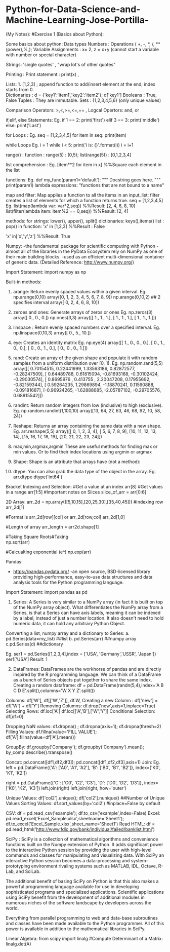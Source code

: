 # Python-for-Data-Science-and-Machine-Learning-Jose-Portilla-
(My Notes):
#Exercise 1 (Basics about Python):

Some basics about python: 
Data types
  Numbers : Operations ( +, -, *, /, **(power),%,); Variable Assignments : x= 2, z = x+y (cannot start a variable with number or special character)
  
  Strings: 'single quotes' , "wrap lot's of other quotes"
  
Printing : Print statement : print(x) , 

  Lists: 1. [1,2,3] ; append function to add/insert element at the end; index starts from 0.  
  Dictionaries : d  = {'key1':'item1','key2':'item2'}; d['key1']
  Booleans : True, False
  Tuples : They are immutable. 
  Sets : {1,2,3,4,5,6} (only unique values)
  
Comparison Operators: >,<,>=,<=,== , Logcal Opertors: and, or

if,elif, else Statements: 
Eg.
if 1 == 2:
    print('first')
elif 3 == 3:
    print('middle')
else:
    print('Last')
    
for Loops : Eg. 
seq = [1,2,3,4,5]
for item in seq:
    print(item)

while Loops
Eg. 
i = 1
while i < 5:
    print('i is: {}'.format(i))
    i = i+1
    
range() : function : range(5) : (0,5); list(range(5)) : [0,1,2,3,4]

list comprehension : Eg. [item**2 for item in x] %%Square each element in the list

functions: 
Eg.
def my_func(param1='default'):
    """
    Docstring goes here.
    """
    print(param1)
lambda expressions: "functions that are not bound to a name"

map and filter: Map applies a function to all the items in an input_list; filter creates a list of elements for which a function returns true.
seq = [1,2,3,4,5]
Eg. list(map(lambda var: var*2,seq)) %%Result: [2, 4, 6, 8, 10]
list(filter(lambda item: item%2 == 0,seq)) %%Result: [2, 4]

methods:
for strings: lower(), upper(), split()
dictionaries: keys(),items()
list : pop()
in function: 'x' in [1,2,3] %%Result : False

'x'  in['x','y','z'] %%Result: True

Numpy: 
-the fundamental package for scientific computing with Python
-almost all of the libraries in the PyData Ecosystem rely on NumPy as one of their main building blocks.
-used as an efficient multi-dimensional container of generic data. (Detailed Reference: http://www.numpy.org/)

Import Statement: import numpy as np

Built-in methods:
1. arange: Return evenly spaced values within a given interval.
Eg. np.arange(0,10)
array([0, 1, 2, 3, 4, 5, 6, 7, 8, 9])
np.arange(0,10,2) ## 2 specifies interval
array([ 0,  2,  4,  6,  8, 10])

2. zeroes and ones: Generate arrays of zeros or ones
Eg. np.zeros(3)
array([ 0.,  0.,  0.])
np.ones(3,3)
array([[ 1.,  1.,  1.],
       [ 1.,  1.,  1.],
       [ 1.,  1.,  1.]])

3. linspace : Return evenly spaced numbers over a specified interval.
Eg.  np.linspace(0,10,3) 
array([  0.,   5.,  10.])

4. eye: Creates an identity matrix
Eg. np.eye(4)
array([[ 1.,  0.,  0.,  0.],
       [ 0.,  1.,  0.,  0.],
       [ 0.,  0.,  1.,  0.],
       [ 0.,  0.,  0.,  1.]])
 
5. rand: Create an array of the given shape and populate it with random samples from a uniform distribution over [0, 1).
Eg. np.random.rand(5,5)
array([[ 0.70154515,  0.22441999,  1.33563186,  0.82872577, -0.28247509],
       [ 0.64489788,  0.61815094, -0.81693168, -0.30102424, -0.29030574],
       [ 0.8695976 ,  0.413755  ,  2.20047208,  0.17955692, -0.82159344],
       [ 0.59264235,  1.29869894, -1.18870241,  0.11590888, -0.09181687],
       [-0.96924265, -1.62888685, -2.05787102, -0.29705576,  0.68915542]])
       
6. randint: Return random integers from low (inclusive) to high (exclusive).
Eg. np.random.randint(1,100,10)
array([13, 64, 27, 63, 46, 68, 92, 10, 58, 24])

7. Reshape: Returns an array containing the same data with a new shape.
Eg. arr.reshape(5,5)
array([[ 0,  1,  2,  3,  4],
       [ 5,  6,  7,  8,  9],
       [10, 11, 12, 13, 14],
       [15, 16, 17, 18, 19],
       [20, 21, 22, 23, 24]])
 
8. max,min,argmax,argmin
These are useful methods for finding max or min values. Or to find their index locations using argmin or argmax

9. Shape: Shape is an attribute that arrays have (not a method):
10. dtype: You can also grab the data type of the object in the array.
Eg. arr.dtype
dtype('int64')

Bracket Indexing and Selection:
#Get a value at an index
arr[8]
#Get values in a range
arr[1:5]
#Important notes on Slices
slice_of_arr = arr[0:6]

2D Array:
arr_2d = np.array(([5,10,15],[20,25,30],[35,40,45]))
#Indexing row
arr_2d[1]

#Format is arr_2d[row][col] or arr_2d[row,col]
arr_2d[1,0]

#Length of array
arr_length = arr2d.shape[1]

#Taking Square Roots#Taking  
np.sqrt(arr)

#Calcualting exponential (e^)
np.exp(arr)
 
Pandas:
- https://pandas.pydata.org/
-an open source, BSD-licensed library providing high-performance, easy-to-use data structures and data analysis tools for the Python programming language. 

Import Statement: import pandas as pd

1. Series: A Series is very similar to a NumPy array (in fact it is built on top of the NumPy array object). What differentiates the NumPy array from a Series, is that a Series can have axis labels, meaning it can be indexed by a label, instead of just a number location. It also doesn't need to hold numeric data, it can hold any arbitrary Python Object.

Converting a list, numpy array and a dictionary to Series: 
a. pd.Series(data=my_list) ##list 
b. pd.Series(arr)  ##numpy array
c.pd.Series(d) ##dictionary

Eg. ser1 = pd.Series([1,2,3,4],index = ['USA', 'Germany','USSR', 'Japan'])
ser1['USA']
Result: 1

2. DataFrames: DataFrames are the workhorse of pandas and are directly inspired by the R programming language. We can think of a DataFrame as a bunch of Series objects put together to share the same index. 
Creating a random dataframe:
df = pd.DataFrame(randn(5,4),index='A B C D E'.split(),columns='W X Y Z'.split())

Columns: df['W'], df[['W','Z']], df.W, 
Creating a new Column : df['new'] = df['W'] + df['Y']
Removing Columns: df.drop('new',axis=1,inplace=True)
Selecting Rows: df.loc['A']
df.loc[['A','B'],['W','Y']]
Conditional Selection: df[df>0]

Dropping NaN values: df.dropna() ; df.dropna(axis=1); df.dropna(thresh=2)
Filling Values: df.fillna(value='FILL VALUE'); df['A'].fillna(value=df['A'].mean())

GroupBy: df.groupby('Company'); df.groupby('Company').mean(); by_comp.describe().transpose()

Concat: pd.concat([df1,df2,df3]); pd.concat([df1,df2,df3],axis=1)
Join: 
Eg. left = pd.DataFrame({'A': ['A0', 'A1', 'A2'],
                     'B': ['B0', 'B1', 'B2']},
                      index=['K0', 'K1', 'K2']) 

right = pd.DataFrame({'C': ['C0', 'C2', 'C3'],
                    'D': ['D0', 'D2', 'D3']},
                      index=['K0', 'K2', 'K3'])
left.join(right)
left.join(right, how='outer')

Unique Values: df['col2'].unique(); df['col2'].nunique() ##Number of Unique Values
Sorting Values: df.sort_values(by='col2') #inplace=False by default

CSV: df = pd.read_csv('example'); df.to_csv('example',index=False)
Excel: pd.read_excel('Excel_Sample.xlsx',sheetname='Sheet1'); df.to_excel('Excel_Sample.xlsx',sheet_name='Sheet1')
Read HTML: df = pd.read_html('http://www.fdic.gov/bank/individual/failed/banklist.html')

SciPy : SciPy is a collection of mathematical algorithms and convenience functions built on the Numpy extension of Python. It adds significant power to the interactive Python session by providing the user with high-level commands and classes for manipulating and visualizing data. With SciPy an interactive Python session becomes a data-processing and system-prototyping environment rivaling systems such as MATLAB, IDL, Octave, R-Lab, and SciLab.

The additional benefit of basing SciPy on Python is that this also makes a powerful programming language available for use in developing sophisticated programs and specialized applications. Scientific applications using SciPy benefit from the development of additional modules in numerous niches of the software landscape by developers across the world.

Everything from parallel programming to web and data-base subroutines and classes have been made available to the Python programmer. All of this power is available in addition to the mathematical libraries in SciPy.

Linear Algebra: 
from scipy import linalg
#Compute Determinant of a Matrix:
linalg.det(A)

